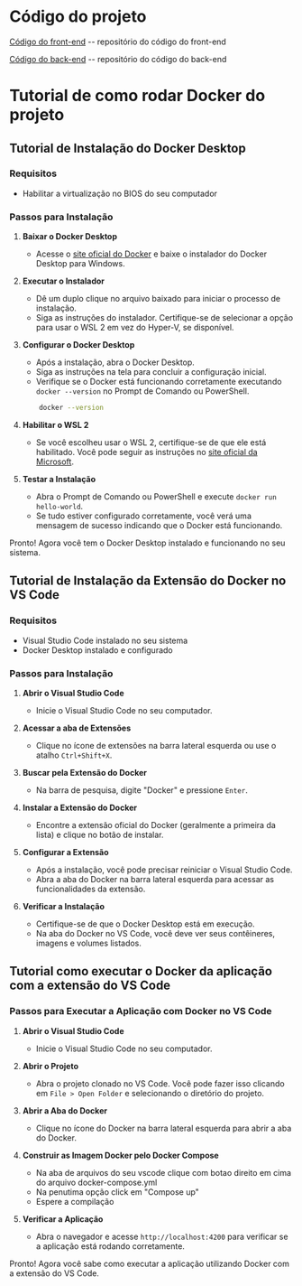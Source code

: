 # Código do projeto

[Código do front-end](../Codigo/frontend/) -- repositório do código do front-end

[Código do back-end](../Codigo/backend/) -- repositório do código do back-end

# Tutorial de como rodar Docker do projeto

## Tutorial de Instalação do Docker Desktop

### Requisitos

-   Habilitar a virtualização no BIOS do seu computador

### Passos para Instalação

1. **Baixar o Docker Desktop**

    - Acesse o [site oficial do Docker](https://www.docker.com/products/docker-desktop) e baixe o instalador do Docker Desktop para Windows.

2. **Executar o Instalador**

    - Dê um duplo clique no arquivo baixado para iniciar o processo de instalação.
    - Siga as instruções do instalador. Certifique-se de selecionar a opção para usar o WSL 2 em vez do Hyper-V, se disponível.

3. **Configurar o Docker Desktop**

    - Após a instalação, abra o Docker Desktop.
    - Siga as instruções na tela para concluir a configuração inicial.
    - Verifique se o Docker está funcionando corretamente executando `docker --version` no Prompt de Comando ou PowerShell.

    ```bash
    	docker --version
    ```

4. **Habilitar o WSL 2**

    - Se você escolheu usar o WSL 2, certifique-se de que ele está habilitado. Você pode seguir as instruções no [site oficial da Microsoft](https://docs.microsoft.com/en-us/windows/wsl/install).

5. **Testar a Instalação**
    - Abra o Prompt de Comando ou PowerShell e execute `docker run hello-world`.
    - Se tudo estiver configurado corretamente, você verá uma mensagem de sucesso indicando que o Docker está funcionando.

Pronto! Agora você tem o Docker Desktop instalado e funcionando no seu sistema.

## Tutorial de Instalação da Extensão do Docker no VS Code

### Requisitos

-   Visual Studio Code instalado no seu sistema
-   Docker Desktop instalado e configurado

### Passos para Instalação

1. **Abrir o Visual Studio Code**

    - Inicie o Visual Studio Code no seu computador.

2. **Acessar a aba de Extensões**

    - Clique no ícone de extensões na barra lateral esquerda ou use o atalho `Ctrl+Shift+X`.

3. **Buscar pela Extensão do Docker**

    - Na barra de pesquisa, digite "Docker" e pressione `Enter`.

4. **Instalar a Extensão do Docker**

    - Encontre a extensão oficial do Docker (geralmente a primeira da lista) e clique no botão de instalar.

5. **Configurar a Extensão**

    - Após a instalação, você pode precisar reiniciar o Visual Studio Code.
    - Abra a aba do Docker na barra lateral esquerda para acessar as funcionalidades da extensão.

6. **Verificar a Instalação**

    - Certifique-se de que o Docker Desktop está em execução.
    - Na aba do Docker no VS Code, você deve ver seus contêineres, imagens e volumes listados.

## Tutorial como executar o Docker da aplicação com a extensão do VS Code

### Passos para Executar a Aplicação com Docker no VS Code

1. **Abrir o Visual Studio Code**

    - Inicie o Visual Studio Code no seu computador.

2. **Abrir o Projeto**

    - Abra o projeto clonado no VS Code. Você pode fazer isso clicando em `File > Open Folder` e selecionando o diretório do projeto.

3. **Abrir a Aba do Docker**

    - Clique no ícone do Docker na barra lateral esquerda para abrir a aba do Docker.

4. **Construir as Imagem Docker pelo Docker Compose**

    - Na aba de arquivos do seu vscode clique com botao direito em cima do arquivo docker-compose.yml
    - Na penutima opção click em "Compose up"
    - Espere a compilação

5. **Verificar a Aplicação**

    - Abra o navegador e acesse `http://localhost:4200` para verificar se a aplicação está rodando corretamente.

Pronto! Agora você sabe como executar a aplicação utilizando Docker com a extensão do VS Code.